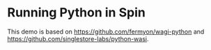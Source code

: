 # Running Python in Spin

This demo is based on https://github.com/fermyon/wagi-python and 
https://github.com/singlestore-labs/python-wasi.